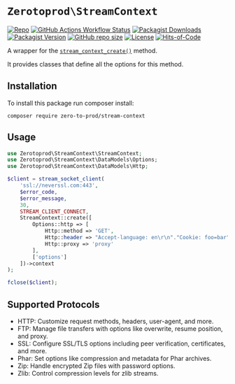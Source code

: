 # `Zerotoprod\StreamContext`

[![Repo](https://img.shields.io/badge/github-gray?logo=github)](https://github.com/zero-to-prod/stream-context)
[![GitHub Actions Workflow Status](https://img.shields.io/github/actions/workflow/status/zero-to-prod/stream-context/test.yml?label=tests)](https://github.com/zero-to-prod/stream-context/actions)
[![Packagist Downloads](https://img.shields.io/packagist/dt/zero-to-prod/stream-context?color=blue)](https://packagist.org/packages/zero-to-prod/stream-context/stats)
[![Packagist Version](https://img.shields.io/packagist/v/zero-to-prod/stream-context?color=f28d1a)](https://packagist.org/packages/zero-to-prod/stream-context)
[![GitHub repo size](https://img.shields.io/github/repo-size/zero-to-prod/stream-context)](https://github.com/zero-to-prod/stream-context)
[![License](https://img.shields.io/packagist/l/zero-to-prod/stream-context?color=red)](https://github.com/zero-to-prod/stream-context/blob/main/LICENSE.md)
[![Hits-of-Code](https://hitsofcode.com/github/zero-to-prod/stream-context?branch=main)](https://hitsofcode.com/github/zero-to-prod/stream-context/view?branch=main)

A wrapper for the [`stream_context_create()`](https://www.php.net/manual/en/function.stream-context-create.php) method.

It provides classes that define all the options for this method.

## Installation

To install this package run composer install:

```shell
composer require zero-to-prod/stream-context
```

## Usage

```php
use Zerotoprod\StreamContext\StreamContext;
use Zerotoprod\StreamContext\DataModels\Options;
use Zerotoprod\StreamContext\DataModels\Http;

$client = stream_socket_client(
    'ssl://neverssl.com:443',
    $error_code,
    $error_message,
    30,
    STREAM_CLIENT_CONNECT,
    StreamContext::create([
        Options::http => [
            Http::method => 'GET',
            Http::header => "Accept-language: en\r\n"."Cookie: foo=bar",
            Http::proxy => 'proxy'
        ],
        ['options']
    ])->context
);

fclose($client);
```

## Supported Protocols

- HTTP: Customize request methods, headers, user-agent, and more.
- FTP: Manage file transfers with options like overwrite, resume position, and proxy.
- SSL: Configure SSL/TLS options including peer verification, certificates, and more.
- Phar: Set options like compression and metadata for Phar archives.
- Zip: Handle encrypted Zip files with password options.
- Zlib: Control compression levels for zlib streams.